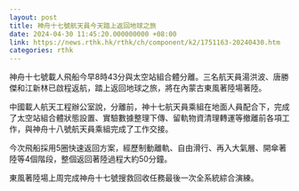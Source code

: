 ```yaml
---
layout: post
title: 神舟十七號航天員今天踏上返回地球之旅
date: 2024-04-30 11:45:20.000000000 +08:00
link: https://news.rthk.hk/rthk/ch/component/k2/1751163-20240430.htm
categories: rthk
---
```


神舟十七號載人飛船今早8時43分與太空站組合體分離。三名航天員湯洪波、唐勝傑和江新林已啟程返航，踏上返回地球之旅，將在內蒙古東風著陸場著陸。

中國載人航天工程辦公室說，分離前，神十七航天員乘組在地面人員配合下，完成了太空站組合體狀態設置、實驗數據整理下傳、留軌物資清理轉運等撤離前各項工作，與神舟十八號航天員乘組完成了工作交接。

今次飛船採用5圈快速返回方案，經歷制動離軌、自由滑行、再入大氣層、開傘著陸等4個階段，整個返回著陸過程大約50分鐘。

東風著陸場上周完成神舟十七號搜救回收任務最後一次全系統綜合演練。

